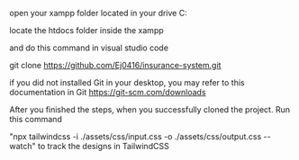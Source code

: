 open your xampp folder located in your drive C:

locate the htdocs folder inside the xampp

and do this command in visual studio code

git clone https://github.com/Ej0416/insurance-system.git

if you did not installed Git in your desktop, you may refer to this documentation in Git https://git-scm.com/downloads

After you finished the steps, when you successfully cloned the project. Run this command

"npx tailwindcss -i ./assets/css/input.css -o ./assets/css/output.css --watch" to track the designs in TailwindCSS
